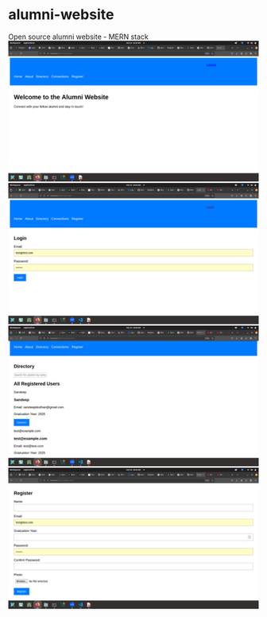 # alumni-website
Open source alumni website - MERN stack
![alt text](readme-images/image.png)
![alt text](readme-images/login-page.png)
![alt text](readme-images/directory-page.png)
![alt text](readme-images/register-page.png)